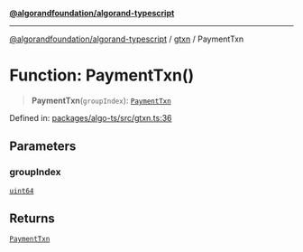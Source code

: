 [**@algorandfoundation/algorand-typescript**](../../../README.md)

***

[@algorandfoundation/algorand-typescript](../../../README.md) / [gtxn](../README.md) / PaymentTxn

# Function: PaymentTxn()

> **PaymentTxn**(`groupIndex`): [`PaymentTxn`](../interfaces/PaymentTxn.md)

Defined in: [packages/algo-ts/src/gtxn.ts:36](https://github.com/algorandfoundation/puya-ts/blob/14c9827d80da81ff08b4923e997ba22be04aa0db/packages/algo-ts/src/gtxn.ts#L36)

## Parameters

### groupIndex

[`uint64`](../../../type-aliases/uint64.md)

## Returns

[`PaymentTxn`](../interfaces/PaymentTxn.md)
